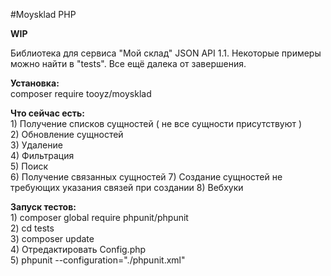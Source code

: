 #Moysklad PHP

**WIP**

Библиотека для сервиса "Мой склад" JSON API 1.1. Некоторые примеры можно найти в "tests". Все ещё далека от завершения.

**Установка:**<br />
    composer require tooyz/moysklad

**Что сейчас есть:**<br />
    1) Получение списков сущностей ( не все сущности присутствуют )<br />
    2) Обновление сущностей<br />
    3) Удаление<br />
    4) Фильтрация<br />
    5) Поиск<br />
    6) Получение связанных сущностей
    7) Создание сущностей не требующих указания связей при создании
    8) Вебхуки<br />


**Запуск тестов:**<br />
    1) composer global require phpunit/phpunit<br />
    2) cd tests<br />
    3) composer update<br />
    4) Отредактировать Config.php <br />
    5) phpunit --configuration="./phpunit.xml"